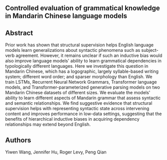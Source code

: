 ## Controlled evaluation of grammatical knowledge in Mandarin Chinese language models

## Abstract
Prior work has shown that structural supervision helps English language models learn generalizations about syntactic phenomena such as subject-verb agreement. However, it remains unclear if such an inductive bias would also improve language models' ability to learn grammatical dependencies in typologically different languages. Here we investigate this question in Mandarin Chinese, which has a logographic, largely syllable-based writing system; different word order; and sparser morphology than English. We train LSTMs, Recurrent Neural Network Grammars, Transformer language models, and Transformer-parameterized generative parsing models on two Mandarin Chinese datasets of different sizes. We evaluate the models' ability to learn different aspects of Mandarin grammar that
assess syntactic and semantic relationships. We find suggestive evidence that structural supervision helps with representing syntactic state across intervening content and improves performance in low-data settings, suggesting that the benefits of hierarchical inductive biases in acquiring dependency relationships may extend beyond English.

## Authors
Yiwen Wang, Jennifer Hu, Roger Levy, Peng Qian
 
